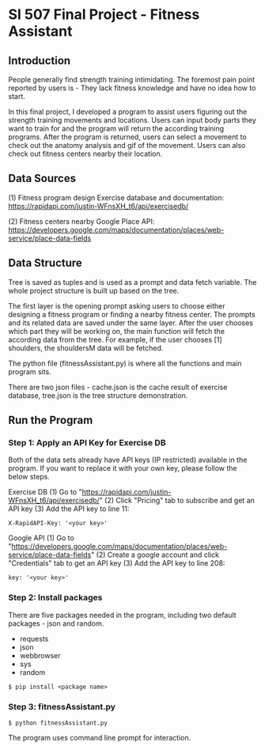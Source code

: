 # SI 507 Final Project - Fitness Assistant

## Introduction
People generally find strength training intimidating. The foremost pain point reported by users is - They lack fitness knowledge and have no idea how to start.

In this final project, I developed a program to assist users figuring out the strength training movements and locations. Users can input body parts they want to train for and the program will return the according training programs. After the program is returned, users can select a movement to check out the anatomy analysis and gif of the movement. Users can also check out fitness centers nearby their location.

## Data Sources
(1) Fitness program design
Exercise database and documentation: https://rapidapi.com/justin-WFnsXH_t6/api/exercisedb/

(2) Fitness centers nearby
Google Place API: https://developers.google.com/maps/documentation/places/web-service/place-data-fields

## Data Structure
Tree is saved as tuples and is used as a prompt and data fetch variable. The whole project structure is built up based on the tree.

The first layer is the opening prompt asking users to choose either designing a fitness program or finding a nearby fitness center. The prompts and its related data are saved under the same layer. After the user chooses which part they will be working on, the main function will fetch the according data from the tree. For example,  if the user chooses [1] shoulders, the shouldersM data will be fetched. 

The python file (fitnessAssistant.py) is where all the functions and main program sits. 

There are two json files - cache.json is the cache result of exercise database, tree.json is the tree structure demonstration.

## Run the Program
### Step 1: Apply an API Key for Exercise DB
Both of the data sets already have API keys (IP restricted) available in the program. If you want to replace it with your own key, please follow the below steps.

Exercise DB
(1) Go to "https://rapidapi.com/justin-WFnsXH_t6/api/exercisedb/" 
(2) Click "Pricing" tab to subscribe and get an API key
(3) Add the API key to line 11:
```
X-RapidAPI-Key: '<your key>'
```  

Google API
(1) Go to "https://developers.google.com/maps/documentation/places/web-service/place-data-fields" 
(2) Create a google account and click "Credentials" tab to get an API key
(3) Add the API key to line 208:
```
key: '<your key>'
```  

### Step 2: Install packages
There are five packages needed in the program, including two default packages - json and random. 
* requests
* json
* webbrowser
* sys
* random
```
$ pip install <package name>
```  

### Step 3: fitnessAssistant.py
```  
$ python fitnessAssistant.py
```  
The program uses command line prompt for interaction.
